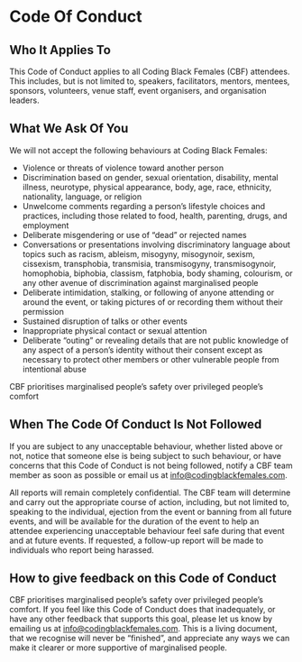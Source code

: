 # Code Of Conduct

## Who It Applies To

This Code of Conduct applies to all Coding Black Females (CBF) attendees. This includes, but is not limited to, speakers, facilitators, mentors, mentees, sponsors, volunteers, venue staff, event organisers, and organisation leaders.

## What We Ask Of You

We will not accept the following behaviours at Coding Black Females:

- Violence or threats of violence toward another person
- Discrimination based on gender, sexual orientation, disability, mental illness, neurotype, physical appearance, body, age, race, ethnicity, nationality, language, or religion
- Unwelcome comments regarding a person’s lifestyle choices and practices, including those related to food, health, parenting, drugs, and employment
- Deliberate misgendering or use of “dead” or rejected names
- Conversations or presentations involving discriminatory language about topics such as racism, ableism, misogyny, misogynoir, sexism, cissexism, transphobia, transmisia, transmisogyny, transmisogynoir, homophobia, biphobia, classism, fatphobia, body shaming, colourism, or any other avenue of discrimination against marginalised people
- Deliberate intimidation, stalking, or following of anyone attending or around the event, or taking pictures of or recording them without their permission
- Sustained disruption of talks or other events
- Inappropriate physical contact or sexual attention
- Deliberate “outing” or revealing details that are not public knowledge of any aspect of a person’s identity without their consent except as necessary to protect other members or other vulnerable people from intentional abuse

CBF prioritises marginalised people’s safety over privileged people’s comfort

## When The Code Of Conduct Is Not Followed
If you are subject to any unacceptable behaviour, whether listed above or not, notice that someone else is being subject to such behaviour, or have concerns that this Code of Conduct is not being followed, notify a CBF team member as soon as possible or email us at info@codingblackfemales.com.

All reports will remain completely confidential. The CBF team will determine and carry out the appropriate course of action, including, but not limited to, speaking to the individual, ejection from the event or banning from all future events, and will be available for the duration of the event to help an attendee experiencing unacceptable behaviour feel safe during that event and at future events. If requested, a follow-up report will be made to individuals who report being harassed.

## How to give feedback on this Code of Conduct

CBF prioritises marginalised people’s safety over privileged people’s comfort. If you feel like this Code of Conduct does that inadequately, or have any other feedback that supports this goal, please let us know by emailing us at info@codingblackfemales.com. This is a living document, that we recognise will never be “finished”, and appreciate any ways we can make it clearer or more supportive of marginalised people.
